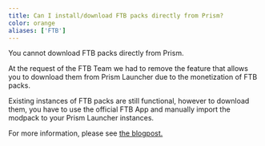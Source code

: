 ```yaml
---
title: Can I install/download FTB packs directly from Prism?
color: orange
aliases: ['FTB']
---
```


You cannot download FTB packs directly from Prism.

At the request of the FTB Team we had to remove the feature that allows you to download them from Prism Launcher due to the monetization of FTB packs.

Existing instances of FTB packs are still functional, however to download them, you have to use the official FTB App and manually import the modpack to your Prism Launcher instances.

For more information, please see [the blogpost.](https://prismlauncher.org/news/ftb-removal/)
